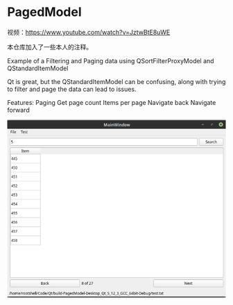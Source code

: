 # PagedModel
视频：https://www.youtube.com/watch?v=JztwBtE8uWE

本仓库加入了一些本人的注释。

Example of a Filtering and Paging data using QSortFilterProxyModel and QStandardItemModel

Qt is great, but the QStandardItemModel can be confusing, along with trying to filter and page the data can lead to issues.

Features:
Paging 
Get page count
Items per page
Navigate back
Navigate forward


<img src="https://github.com/voidrealms/PagedModel/blob/master/screenshot.png">